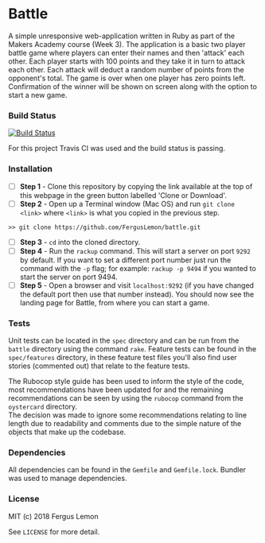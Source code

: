 # Battle
A simple unresponsive web-application written in Ruby as part of the Makers Academy course (Week 3).  The application is a basic two player battle game where players can enter their names and then 'attack' each other.  Each player starts with 100 
points and they take it in turn to attack each other.  Each attack will deduct a random number of points from the opponent's 
total. The game is over when one player has zero points left.  Confirmation of the winner will be shown on screen along with the option to start a new game.

### Build Status
[![Build Status](https://travis-ci.org/FergusLemon/battle.svg?branch=master)](https://travis-ci.org/FergusLemon/battle)

For this project Travis CI was used and the build status is passing.

### Installation

- [ ] **Step 1** - Clone this repository by copying the link available at the top of this webpage in the green button labelled 'Clone or Download'. 
- [ ] **Step 2** - Open up a Terminal window (Mac OS) and run `git clone <link>` where `<link>` is what you copied in the previous step.
```
>> git clone https://github.com/FergusLemon/battle.git
```
- [ ] **Step 3** - `cd` into the cloned directory.
- [ ] **Step 4** - Run the `rackup` command.  This will start a server on port `9292` by default.  If you want to set a different port number just run the command with the `-p` flag; for example: `rackup -p 9494` if you wanted to start the server on port 9494.
- [ ] **Step 5** - Open a browser and visit `localhost:9292` (if you have changed the default port then use that number instead).  You should now see the landing page for Battle, from where you can start a game.

### Tests
Unit tests can be located in the `spec` directory and can be run from the `battle` directory using the command `rake`.  Feature tests can be found in the `spec/features` directory, in these feature test files you'll also find user stories (commented out) that relate to the feature tests.

The Rubocop style guide has been used to inform the style of the code, most recommendations have been updated for and the remaining recommendations can be seen by using the `rubocop` command from the `oystercard` directory.  
The decision was made to ignore some recommendations relating to line length due to readability and comments due to the simple nature of the objects that make up the codebase.

### Dependencies
All dependencies can be found in the `Gemfile` and `Gemfile.lock`.  Bundler was used to manage dependencies.

### License
MIT (c) 2018 Fergus Lemon

See `LICENSE` for more detail.
